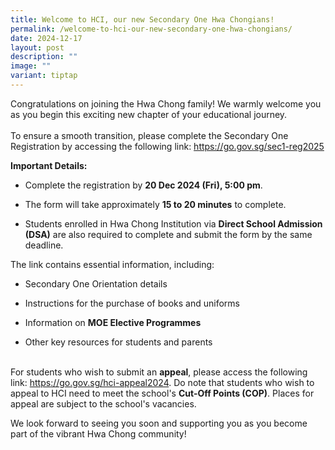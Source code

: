 ```yaml
---
title: Welcome to HCI, our new Secondary One Hwa Chongians!
permalink: /welcome-to-hci-our-new-secondary-one-hwa-chongians/
date: 2024-12-17
layout: post
description: ""
image: ""
variant: tiptap
---
```

<p>Congratulations on joining the Hwa Chong family! We warmly welcome you
as you begin this exciting new chapter of your educational journey.
<br>
<br>To ensure a smooth transition, please complete the Secondary One Registration
by accessing the following link:&nbsp;<a href="https://go.gov.sg/sec1-reg2025" rel="noopener noreferrer nofollow" target="_blank">https://go.gov.sg/sec1-reg2025</a>
</p>
<p><strong>Important Details:</strong>
<br>
</p>
<ul data-tight="true" class="tight">
<li>
<p>Complete the registration by <strong>20 Dec 2024 (Fri), 5:00 pm</strong>.</p>
</li>
<li>
<p>The form will take approximately <strong>15 to 20 minutes</strong> to complete.</p>
</li>
<li>
<p>Students enrolled in Hwa Chong Institution via <strong>Direct School Admission (DSA)</strong> are
also required to complete and submit the form by the same deadline.</p>
</li>
</ul>
<p>The link contains essential information, including:</p>
<ul data-tight="true" class="tight">
<li>
<p>Secondary One Orientation details</p>
</li>
<li>
<p>Instructions for the purchase of books and uniforms</p>
</li>
<li>
<p>Information on <strong>MOE Elective Programmes</strong>
</p>
</li>
<li>
<p>Other key resources for students and parents</p>
</li>
</ul>
<p>
<br>For students who wish to submit an <strong>appeal</strong>, please access
the following link: <a href="https://go.gov.sg/hci-appeal2024" rel="noopener noreferrer nofollow" target="_blank">https</a><a href="https://go.gov.sg/sec1-reg-2025" rel="noopener noreferrer nofollow" target="_blank">://go.gov.sg/hci-appeal2024</a>.
Do note that students who wish to appeal to HCI need to meet the school's <strong>Cut-Off Points (COP)</strong>.
Places for appeal are subject to the school's vacancies.
<br>
</p>
<p>We look forward to seeing you soon and supporting you as you become part
of the vibrant Hwa Chong community!</p>
<p></p>